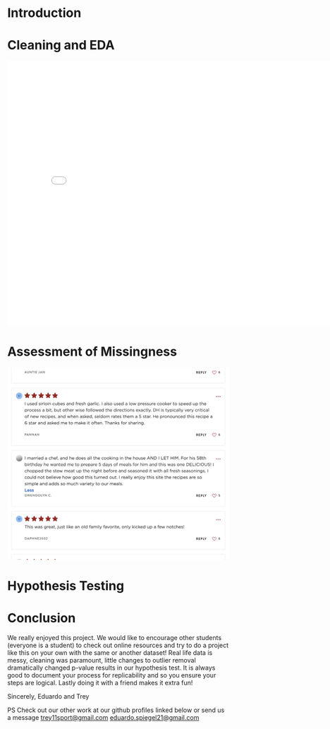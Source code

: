 <!-- # Recipe-Healthyness-Trends-by-season
For UCSD class DSC80 project 3 -->

# Introduction

# Cleaning and EDA

<!-- Describe, in detail, the data cleaning steps you took and how they affected your analyses. The steps should be explained in reference to the data generating process. Show the head of your cleaned DataFrame -->

<iframe src="assets/file-name.html" width=800 height=600 frameBorder=0></iframe>
<!-- .head().to_markdown(index=False) -->

# Assessment of Missingness

![example of missing rating](NoRating.png)



# Hypothesis Testing

# Conclusion

We really enjoyed this project. We would like to encourage other students (everyone is a student) to check out online resources and try to do a project like this on your own with the same or another dataset! Real life data is messy, cleaning was paramount, little changes to outlier removal dramatically changed p-value results in our hypothesis test. It is always good to document your process for replicability and so you ensure your steps are logical. Lastly doing it with a friend makes it extra fun!

Sincerely, 
Eduardo and Trey

PS
Check out our other work at our github profiles linked below or send us a message [trey11sport@gmail.com](mailto:trey11sport@gmail.com) [eduardo.spiegel21@gmail.com](mailto:eduardo.spiegel21@gmail.com)
